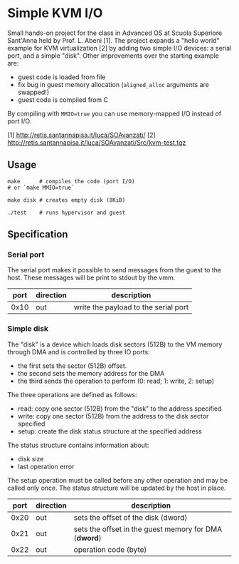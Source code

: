 # Simple KVM I/O

Small hands-on project for the class in Advanced OS at Scuola Superiore
Sant'Anna held by Prof. L. Abeni [1].
The project expands a "hello world" example for KVM virtualization [2] by adding
two simple I/O devices: a serial port, and a simple "disk".
Other improvements over the starting example are:
 - guest code is loaded from file
 - fix bug in guest memory allocation (`aligned_alloc` arguments are swapped!)
 - guest code is compiled from C

By compiling with `MMIO=true` you can use memory-mapped I/O instead of port I/O.

[1] http://retis.santannapisa.it/luca/SOAvanzati/
[2] http://retis.santannapisa.it/luca/SOAvanzati/Src/kvm-test.tgz

## Usage

```
make      # compiles the code (port I/O)
# or `make MMIO=true`

make disk # creates empty disk (8KiB)

./test    # runs hypervisor and guest
```

## Specification

### Serial port

The serial port makes it possible to send messages from the guest to the host.
These messages will be print to stdout by the vmm.

| port | direction | description                                               |
| ---- | --------- | --------------------------------------------------------- |
| 0x10 |    out    | write the payload to the serial port                      |

### Simple disk

The "disk" is a device which loads disk sectors (512B) to the VM memory through
DMA and is controlled by three IO ports:
 - the first sets the sector (512B) offset.
 - the second sets the memory address for the DMA
 - the third sends the operation to perform (0: read; 1: write, 2: setup)

The three operations are defined as follows:
- read: copy one sector (512B) from the "disk" to the address specified
- write: copy one sector (512B) from the address to the disk sector specified
- setup: create the disk status structure at the specified address

The status structure contains information about:
 - disk size
 - last operation error

The setup operation must be called before any other operation and may be called
only once. The status structure will be updated by the host in place.

| port | direction | description                                               |
| ---- | --------- | --------------------------------------------------------- |
| 0x20 |    out    | sets the offset of the disk (dword)                       |
| 0x21 |    out    | sets the offset in the guest memory for DMA (**dword**)   |
| 0x22 |    out    | operation code (byte)                                     |
